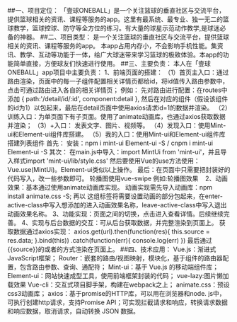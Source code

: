 ##一、项目定位：
	「壹球ONEBALL」是一个关注篮球的垂直社区与交流平台，提供篮球相关的资讯、课程等服务的app。这里有最系统、最专业、独一无二的篮球教学，篮球控球、防守等全方位的练习。有大量的球星示范动作教学,是球迷必备的神器。
##二、项目类型：
    是一个关注篮球的垂直社区与交流平台，提供篮球相关的资讯、课程等服务的app。
    本app占用内存小，不会影响手机性能。集资讯、教学、互动等功能于一体，给广大球迷带来学习篮球的极致体验。本app的功能简单直接，方便球友们快速进行使用。
##三、主要负责：
    本人在「壹球ONEBALL」app项目中主要负责：
        1、前端页面的搭建：
            （1）首页主入口：通过路由渲染，页面中的每一子组件配置相关详情页都给id，将id值传入路由参数中，点击可通过路由进入各自的相关详情页；
                例如：
                    先对路由进行配置：在routes中添加
                    {
                    path:'/detail/id/:id',
                    component:detail
                    },
                    然后在对应的组件（假设该组件的id为1）以<router-link to="/detail/id/1"></router-link>包起来，最后在detail页面中使用axios请求id=1的数据并渲染。
            （2）训练入口：为单页面下有子页面。使用了animate动画库，也通过axios获取数据并渲染；
			（3）+入口：	  发表文字、图片、视频等。
            （4）发现入口：使用Mint-ui和Element-ui组件库搭建。
			（5）我的入口：使用Mint-ui和Element-ui组件库搭建列表组件
                首先：
                    安装：npm i mint-ui Element-ui -S / cnpm i mint-ui Element-ui -S
                其次：
                    在main.js中导入：import MintUi from 'mint-ui'，并且导入样式import 'mint-ui/lib/style.css'
                    然后要使用Vue的use方法使用：Vue.use(MintUi)。Element-ui类似以上操作。
                最后：在页面中只需要把封装好的代码写入，改一些参数即可。
					轮播图使用vue-swipe
                    例如:轮播图效果
                        <swipe class="my-swipe">
                        	<swipe-item class="slide1">
                        		<img src="../../assets/800.jpg" alt="">
                        	</swipe-item>
                        	<swipe-item class="slide2">
                        		<img src="../../assets/801.jpg" alt="">
                        	</swipe-item>
                        	<swipe-item class="slide3">
                        		<img src="../../assets/802.jpg" alt="">
                        	</swipe-item>
                        </swipe>
        2、动画效果：基本通过使用animate动画库实现。
            动画实现需先导入动画库：npm install animate.css -S;
            再以<transition-group enter-active-class="animated fadeInUp" leave-active-class="animated fadeOut">
            </transition-group>这组标签将需要设置动画的部分包起来，在enter-active-class中写入想添加的进入动画效果名称，leave-active-class中写入退出动画效果名称。
        3、功能实现：页面之间的切换，点击进入查看详情。后续继续完善。
        4、实现与后台数据的交互：可从后台获取数据，并完整渲染到页面上。
            获取数据通过axios实现：
            axios.get(url).then(function(res){
                this.source = res.data;
            }.bind(this))
            .catch(function(err){
                console.log(err)
            })
            最后通过{{source}}的或者<img :src=source.src>的方式渲染在页面上。
##四、技术应用：
    Vue.js：渐进式JavaScript框架；
    Router：嵌套的路由/视图映射，模块化，基于组件的路由器配置，包含路由参数、查询、通配符；
    Mint-ui：基于 Vue.js 的移动端组件库；
    Element-ui：网站快速成型工具，使用前端框架封装的代码；
    vue-lazy:图片懒加载效果
    Vue-cli：交互式项目脚手架，构建在webpack之上；
    animate.css：预设css3动画库；
    axios：基于promise的HTTP库，可以用在浏览器和node.
    js中，可执行创建http请求，支持Promise API；可实现拦截请求和响应，转换请求数据和响应数据，取消请求，自动转换 JSON 数据。